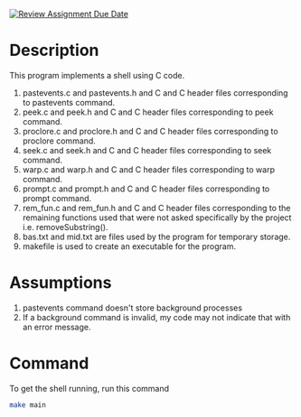 [![Review Assignment Due Date](https://classroom.github.com/assets/deadline-readme-button-24ddc0f5d75046c5622901739e7c5dd533143b0c8e959d652212380cedb1ea36.svg)](https://classroom.github.com/a/76mHqLr5)
# Description
This program implements a shell using C code.
1) pastevents.c and pastevents.h and C and C header files corresponding to pastevents command.
2) peek.c and peek.h and C and C header files corresponding to peek command.
3) proclore.c and proclore.h and C and C header files corresponding to proclore command.
4) seek.c and seek.h and C and C header files corresponding to seek command.
5) warp.c and warp.h and C and C header files corresponding to warp command.
6) prompt.c and prompt.h and C and C header files corresponding to prompt command.
7) rem_fun.c and rem_fun.h and C and C header files corresponding to the remaining functions used that were not asked specifically by the project i.e. removeSubstring().
8) bas.txt and mid.txt are files used by the program for temporary storage.
9) makefile is used to create an executable for the program.

# Assumptions
1) pastevents command doesn't store background processes
2) If a background command is invalid, my code may not indicate that with an error message.

# Command

To get the shell running, run this command

```bash
make main
